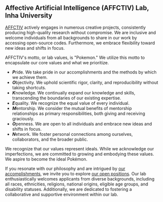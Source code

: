 ## Affective Artificial Intelligence (AFFCTIV) Lab, Inha University

<!--

**Here are some ideas to get you started:**

🙋‍♀️ A short introduction - what is your organization all about?
🌈 Contribution guidelines - how can the community get involved?
👩‍💻 Useful resources - where can the community find your docs? Is there anything else the community should know?
🍿 Fun facts - what does your team eat for breakfast?
🧙 Remember, you can do mighty things with the power of [Markdown](https://docs.github.com/github/writing-on-github/getting-started-with-writing-and-formatting-on-github/basic-writing-and-formatting-syntax)
-->

[AFFCTIV](https://affctiv.ai) actively engages in numerous creative projects, consistently producing high-quality research without compromise. We are inclusive and welcome individuals from all backgrounds to share in our work by accessing open-source codes. Furthermore, we embrace flexibility toward new ideas and shifts in focus.


AFFCTIV's motto, or lab values, is "Pokemon." We utilize this motto to encapsulate our core values and what we prioritize.

- ***P***ride. We take pride in our accomplishments and the methods by which we achieve them.
- ***O***bjectivity. We uphold scientific rigor, clarity, and reproducibility without taking shortcuts.
- ***K***nowledge. We continually expand our knowledge and skills, transcending the boundaries of our existing expertise.
- ***E***quality. We recognize the equal value of every individual.
- ***M***entorship. We consider the mutual benefits of mentorship relationships as primary responsibilities, both giving and receiving graciously.
- ***O***penness. We are open to all individuals and embrace new ideas and shifts in focus.
- ***N***etwork. We foster personal connections among ourselves, collaborators, and the broader public.

We recognize that our values represent ideals. While we acknowledge our imperfections, we are committed to growing and embodying these values. We aspire to become the ideal Pokémon.

If you resonate with our philosophy and are intrigued by [our accomplishments](https://affctiv.ai/#publications), we invite you to explore [our open positions](https://affctiv.ai/#join-us). Our lab enthusiastically welcomes applicants from diverse backgrounds, including all races, ethnicities, religions, national origins, eligible age groups, and disability statuses. Additionally, we are dedicated to fostering a collaborative and supportive environment within our lab.
